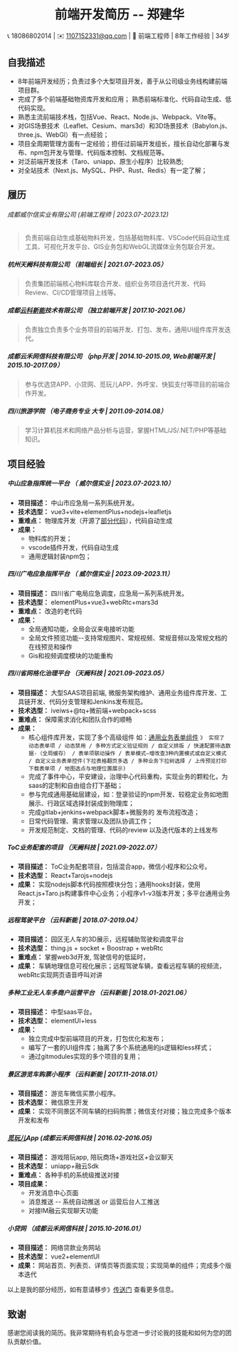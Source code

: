 # <center>前端开发简历 -- 郑建华

📞 18086802014 | ✉️ 1107152331@qq.com | 💼 前端工程师 | 8年工作经验 | 34岁  

## 自我描述

- 8年前端开发经历；负责过多个大型项目开发，善于从公司级业务线构建前端项目群。
- 完成了多个前端基础物资库开发和应用； 熟悉前端标准化、代码自动生成、低代码实现。
- 熟悉主流前端技术栈，包括Vue、React、Node.js、Webpack、Vite等。
- 对GIS场景技术（Leaflet、Cesium、mars3d）和3D场景技术（Babylon.js、three.js、WebGl）有一点经验；
- 项目全周期管理方面有一定经验；担任过前端开发组长，擅长自动化部署与发布、npm包开发与管理、代码版本控制、文档规范等。
- 对泛前端开发技术（Taro、uniapp、原生小程序）比较熟悉;
- 对全站技术（Next.js、MySQL、PHP、Rust、Redis）有一定了解；


## 履历     

######  成都威尔信实业有限公司     *(前端工程师 | 2023.07-2023.12)*  
> 负责前端自动生成基础物料开发，包括基础物料库、VSCode代码自动生成工具、可视化开发平台、GIS业务包和WebGL流媒体业务包联合开发。

##### 杭州天阙科技有限公司  *（前端组长 | 2021.07-2023.05）*  
> 负责集团前端核心物料库联合开发、组织业务项目迭代开发、代码Review、CI/CD管理项目上线等。

##### 成都[云科新能](https://www.iguangmu.com/)技术有限公司  （独立前端开发 | 2017.10-2021.06）
> 负责独立负责多个业务项目的前端开发、打包、发布，通用UI组件库开发迭代。

##### 成都云禾网信科技有限公司  *（php开发 | 2014.10-2015.09, Web前端开发 | 2015.10-2017.09）*

> 参与优选贷APP、小贷网、觅玩儿APP、外呼宝、快狐支付等项目的前端合作开发。

##### 四川旅游学院  *（电子商务专业 大专 | 2011.09-2014.08）*  
> 学习计算机技术和网络产品分析与运营，掌握HTML/JS/.NET/PHP等基础知识。




## 项目经验

##### 中山应急指挥统一平台  *（ 威尔信实业 | 2023.07-2023.10）*
- **项目描述：** 中山市应急局一系列系统开发。
- **技术选型：** vue3+vite+elementPlus+nodejs+leafletjs
- **重难点：** 物理库开发（开源了[部分代码](https://github.com/zjhoo/vue3-component-library/tree/master/src/components)），代码自动生成
- **成果：** 
    - 物料库的开发；
    - vscode插件开发，代码自动生成
    - 通用逻辑封装npm包；

##### 四川广电应急指挥平台  *（ 威尔信实业 | 2023.09-2023.11）*
- **项目描述：** 四川省广电局应急调度，应急局一系列系统开发。
- **技术选型：** elementPlus+vue3+webRtc+mars3d
- **重难点：** 改造的老代码
- **成果：**  
    - 全局通知功能，全局会议来电接听功能
    - 全局文件预览功能--支持常规图片、常规视频、常规音频以及常规文档的在线预览和操作
    - Gis和视频调度模块的功能重构

##### 四川省网格化治理平台 *（天阙科技 | 2021.09-2023.05）*
- **项目描述：** 大型SAAS项目前端, 微服务架构维护、通用业务组件库开发、工具链开发、代码分支管理和Jenkins发布规范。
- **技术选型：** iveiws+@tq+微前端+webpack+scss
- **重难点：** 保障需求消化和团队合作的顺畅
- **成果：** 
    - 核⼼组件库开发，实现了多个高级组件
        如：[通用业务表单组件](https://github.com/zjhoo/vue3-component-library/blob/master/src/components/XuiForm/index.vue) `》 实现了 动态表单项 / 动态禁用 / 多种方式定义验证规则 / 自定义排版 / 快速配置待选数据-（全局缓存） / 表单项联动操作 / 表单模式—增改查3种内置模式或自定义模式 / 自定义业务表单控件(下拉表格翻页多选 / 多种业务下拉树选择 / 上传预览打印下载表单项 / 地图选点与地理位置展示)`
    - 完成了事件中心，平安建设，治理中心代码重构，实现业务的颗粒化，为saas的定制和自由组合打下基础；
    - 参与完成通用基础层建设，如：登录验证的npm开发、较稳定业务如地图展示、行政区域选择封装成到物理库；
    - 完成gitlab+jenkins+webpack脚本+微服务的 发布流程改造；
    - 日常代码管理、需求管理以及团队协调工作；
    - 开发规范制定、文档的管理、代码的review 以及迭代版本的上线发布

##### ToC业务配套的项目 *（天阙科技 | 2021.09-2022.07）*
- **项目描述：** ToC业务配套项目，包括混合app，微信小程序和公众号。
- **技术选型：** React+Tarojs+nodejs
- **成果：** 实现nodejs脚本代码按照模块分包；通用hooks封装，使用React.js+Taro.js构建事件中心业务；小程序v1-v3版本开发；多平台通用业务开发；

##### 远程驾驶平台 *（云科新能 | 2018.07-2019.04）*
- **项目描述：** 园区无人车的3D展示，远程辅助驾驶和调度平台
- **技术选型：** thing.js + socket + Boostrap + webRtc
- **重难点：** 掌握web3d开发, 驾驶信号的低延时，
- **成果：** 车辆地理信息可视化展示；远程驾驶车辆，查看远程车辆的视频流，webRtc实现网页语音呼叫对讲



##### 多种工业无人车多商户运营平台 *（云科新能 | 2018.01-2021.06）*
- **项目描述：** 中型saas平台。
- **技术选型：** elementUI+less
- **成果：** 
   - 独立完成中型前端项目的开发，打包优化和发布；
   - 编写了一套的UI组件库；抽离了多个系统通用的js逻辑和less样式；
   - 通过gitmodules实现的多个项目的复用；


##### 景区游览车购票小程序 *（云科新能 | 2017.11-2018.01）*
- **项目描述：** 游览车微信买票小程序。
- **技术选型：** 微信原生开发
- **成果：** 实现不同景区不同车辆的扫码购票；微信支付对接；独立完成多个版本开发和发布

##### [觅玩儿](https://www.tvmao.com/sjapp/1647.html)App  *(成都云禾网信科技 | 2016.02-2016.05)*
- **项目描述：** 游戏陪玩app, 陪玩商场+游戏社区+会议聊天
- **技术选型：** uniapp+融云Sdk
- **重难点：** 各种手机的系统级推送对接
- **项目成果：** 
    - 开发消息中心页面
    - 消息推送 -- 系统自动推送 or 运营后台人工推送 
    - 对接IM融云实现聊天功能

##### 小贷网 *（成都云禾网信科技 | 2015.10-2016.01）*
- **项目描述：** 网络贷款业务网站
- **技术选型：** vue2+elementUI
- **成果：** 网站首页、列表页、详情页等页面实现；实现简单的组件；完成多个版本迭代

  
以上是我的部分经历，如有意请移步》[传送门]() 查看更多信息。


## 致谢

感谢您阅读我的简历。我非常期待有机会与您进一步讨论我的技能和如何为您的团队贡献价值。
